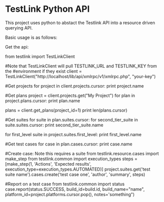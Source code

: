 TestLink Python API
=============================

This project uses python to abstact the Testlink API into a resource driven querying API.

Basic usage is as follows:

Get the api:

from testlink import TestLinkClient

#Note that TestLinkClient will pull TESTLINK_URL and TESTLINK_KEY from the
#environment if they exist
client = TestLinkClient("http://localhost/lib/api/xmlrpc/v1/xmlrpc.php", "your-key")

#Get projects
for project in client.projects.cursor:
  print project.name 

#Get plans
project = client.projects.get("My Project")
for plan in project.plans.cursor:
    print plan.name

plans = client.get_plans(project_id=1)
print len(plans.cursor)

#Get suites
for suite in plan.suites.cursor:
  for second_tier_suite in suite.suites.cursor:
    print second_tier_suite.name

for first_level suite in project.suites.first_level:
  print first_level.name

#Get test cases
for case in plan.cases.cursor:
  print case.name

#Create case: Note this requires a suite
from testlink.resource.cases import make_step
from testlink.common import execution_types
steps = [make_step(1, 'Actions', 'Expected results', execution_type=execution_types.AUTOMATED)]
project.suites.get('test suite name').cases.create('test case one', 'author', 'summary', steps)

#Report on a test case
from testlink.common import status
case.report(status.SUCCESS, build_id=build.id, build_name="name",
	    platform_id=project.platforms.cursor.pop(), notes='something")


